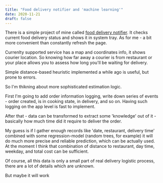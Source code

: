 ```yaml
---
title: "Food delivery notifier and 'machine learning'"
date: 2020-11-21
draft: false
---
```


There is a simple project of mine called [food delivery notifier](http://github.com/romanthekat/food-delivery-notifier).
It checks current food delivery status and shows it in system tray. As for me - a bit more convenient than constantly refresh the page.

Currenlty supported service has a map and coordinates info, it shows courier location.
So knowing how far away a courier is from restaurant or your place allows you to assess how long you'll be waiting for delivery.

Simple distance-based heuristic implemented a while ago is useful, but prone to errors.

So I'm thikning about more sophisticated estimation logic.

First I'm going to add order information logging, write down series of events - order created, is in cooking state, in delivery, and so on.
Having such logging on the app level is fast to implement.

After that - data can be transformed to extract some 'knowledge' out of it - basically how much time did it require to deliver the order.

My guess is if I gather enough records like 'date, restaurant, delivery time' combined with some regression-model (random trees, for example) it will do much more precise and reliable prediction, which can be actually used.
At the moment I think that combination of distance to restaurant, day time, weekday, and total cost can be sufficient.

Of course, all this data is only a small part of real delivery logistic process, there are a lot of details which are unknown.

But maybe it will work